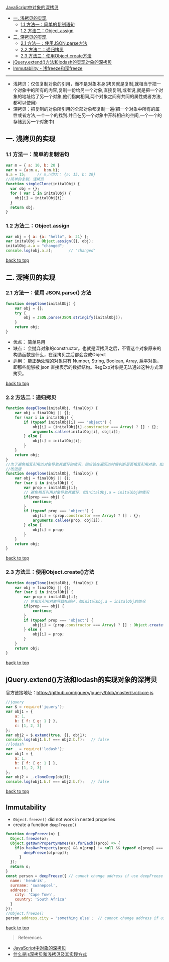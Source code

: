 [JavaScript中对象的深拷贝](#top)

- [一. 浅拷贝的实现](#浅拷贝的实现)
  - [1.1 方法一：简单的复制语句](#方法一)
  - [1.2 方法二：Object.assign](#方法二)
- [二. 深拷贝的实现](#深拷贝的实现)
  - [2.1 方法一：使用JSON.parse方法](#parse方法)
  - [2.2 方法二：递归拷贝](#递归拷贝)
  - [2.3 方法三：使用Object.create方法](#create方法)
- [jQuery.extend()方法和lodash的实现对象的深拷贝](#方法的实现对象的深拷贝)
- [Immutability - 浅freeze和深freeze](#Immutability)

---------------------

- 浅拷贝：仅仅复制对象的引用，而不是对象本身(拷贝就是复制,就相当于把一个对象中的所有的内容,复制一份给另一个对象,直接复制,或者说,就是把一个对象的地址给了另一个对象,他们指向相同,两个对象之间有共同的属性或者方法,都可以使用)
- 深拷贝：把复制的对象所引用的全部对象都复制一遍(把一个对象中所有的属性或者方法,一个一个的找到.并且在另一个对象中开辟相应的空间,一个一个的存储到另一个对象中)

<h2 id="浅拷贝的实现">一. 浅拷贝的实现</h2>

<h3 id="方法一">1.1 方法一：简单的复制语句</h3>

```JavaScript
var m = { a: 10, b: 20 }
var n = {a:m.a,  b:m.b};
n.a = 15;     // m,n均为： {a: 15, b: 20}
//简单的复制，浅拷贝
function simpleClone(initalObj) {    
  var obj = {};    
  for ( var i in initalObj) {
    obj[i] = initalObj[i];
  }    
  return obj;
}
```

<h3 id="方法二">1.2 方法二：Object.assign</h3>

```JavaScript
var obj = { a: {a: "hello", b: 21} };
var initalObj = Object.assign({}, obj);
initalObj.a.a = "changed";
console.log(obj.a.a);       // "changed"
```

[back to top](#top)

<h2 id="深拷贝的实现">二. 深拷贝的实现</h2>

<h3 id="parse方法">2.1 方法一：使用 JSON.parse() 方法</h3>

```JavaScript
function deepClone(initalObj) {
    var obj = {};
    try {
        obj = JSON.parse(JSON.stringify(initalObj));
    }
    return obj;
}
```

- 优点： 简单易用
- 缺点： 会抛弃对象的constructor。也就是深拷贝之后，不管这个对象原来的构造函数是什么，在深拷贝之后都会变成Object
- 适用： 能正确处理的对象只有 Number, String, Boolean, Array, 扁平对象，即那些能够被 json 直接表示的数据结构。RegExp对象是无法通过这种方式深拷贝。

[back to top](#top)

<h3 id="递归拷贝">2.2 方法二：递归拷贝</h3>

```JavaScript
function deepClone(initalObj, finalObj) {
    var obj = finalObj || {};
    for (var i in initalObj) {
        if (typeof initalObj[i] === 'object') {
            obj[i] = (initalObj[i].constructor === Array) ? [] : {};
            arguments.callee(initalObj[i], obj[i]);
        } else {
            obj[i] = initalObj[i];
        }
    }
    return obj;
}
//为了避免相互引用的对象导致死循环的情况，则应该在遍历的时候判断是否相互引用对象，如果是则退出循环
//改进版
function deepClone(initalObj, finalObj) {
    var obj = finalObj || {};
    for (var i in initalObj) {
        var prop = initalObj[i];
        // 避免相互引用对象导致死循环，如initalObj.a = initalObj的情况
        if(prop === obj) {
            continue;
        }
        if (typeof prop === 'object') {
            obj[i] = (prop.constructor === Array) ? [] : {};
            arguments.callee(prop, obj[i]);
        } else {
            obj[i] = prop;
        }
    }
    return obj;
}
```

[back to top](#top)

<h3 id="create方法">2.3 方法三：使用Object.create()方法</h3>

```JavaScript
function deepClone(initalObj, finalObj) {
    var obj = finalObj || {};
    for (var i in initalObj) {
        var prop = initalObj[i];
        // 免相互引用对象导致死循环，如initalObj.a = initalObj的情况
        if(prop === obj) {
            continue;
        }
        if (typeof prop === 'object') {
            obj[i] = (prop.constructor === Array) ? [] : Object.create(prop);
        } else {
            obj[i] = prop;
        }
    }
    return obj;
}
```
  
[back to top](#top)

<h2 id="方法的实现对象的深拷贝">jQuery.extend()方法和lodash的实现对象的深拷贝</h2>

官方链接地址：https://github.com/jquery/jquery/blob/master/src/core.js
  
```JavaScript
//jquery
var $ = require('jquery');
var obj1 = {
    a: 1,
    b: { f: { g: 1 } },
    c: [1, 2, 3]
};
var obj2 = $.extend(true, {}, obj1);
console.log(obj1.b.f === obj2.b.f);   // false
//lodash
var _ = require('lodash');
var obj1 = {
    a: 1,
    b: { f: { g: 1 } },
    c: [1, 2, 3]
};
var obj2 = _.cloneDeep(obj1);
console.log(obj1.b.f === obj2.b.f);   // false
```
  
[back to top](#top)

## Immutability

- `Object.freeze()` did not work in nested properies
- create a function `deepFreeze()`

```javascript
function deepFreeze(o) {
  Object.freeze(o);
  Object.getOwnPropertyNames(o).forEach((prop) => {
    if(o.hasOwnProperty(prop) && o[prop] != null && typeof o[prop] === 'object' && !Object.isFrozen(o[prop])) {
        deepFreeze(o[prop]);
      }
  });
  return o;
}
const person = deepFreeze({ // cannot change address if use deepFreeze
  name: 'hendrik',
  surname: 'swanepoel',
  address: {
    city: 'Cape Town',
    country: 'South Africa'
  }
});
//Object.freeze() 
person.address.city = 'something else';  // cannot change address if use deepFreeze
```
  
[back to top](#top)

> References

- [JavaScript中对象的深拷贝](http://www.dengzhr.com/js/1180)
- [什么是js深拷贝和浅拷贝及其实现方式](http://www.haorooms.com/post/js_copy_sq)
